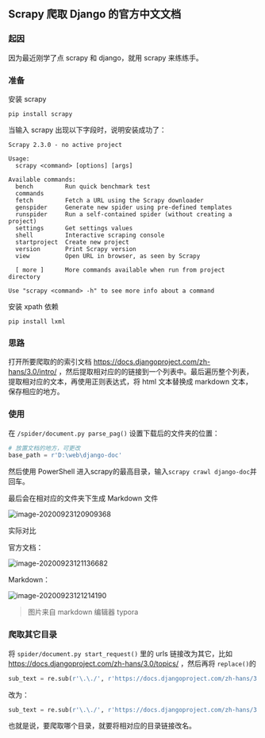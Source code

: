 ## Scrapy 爬取 Django 的官方中文文档

### 起因

因为最近刚学了点 scrapy 和 django，就用 scrapy 来练练手。

### 准备

安装 scrapy

```shell
pip install scrapy
```

当输入 scrapy 出现以下字段时，说明安装成功了：

```shell
Scrapy 2.3.0 - no active project

Usage:
  scrapy <command> [options] [args]

Available commands:
  bench         Run quick benchmark test
  commands
  fetch         Fetch a URL using the Scrapy downloader
  genspider     Generate new spider using pre-defined templates
  runspider     Run a self-contained spider (without creating a project)
  settings      Get settings values
  shell         Interactive scraping console
  startproject  Create new project
  version       Print Scrapy version
  view          Open URL in browser, as seen by Scrapy

  [ more ]      More commands available when run from project directory

Use "scrapy <command> -h" to see more info about a command
```

安装 xpath 依赖

```shell
pip install lxml
```



### 思路

打开所要爬取的的索引文档  https://docs.djangoproject.com/zh-hans/3.0/intro/ ，然后提取相对应的的链接到一个列表中。最后遍历整个列表，提取相对应的文本，再使用正则表达式，将 html 文本替换成 markdown 文本，保存相应的地方。



### 使用

在 `/spider/document.py parse_pag()` 设置下载后的文件夹的位置：

```python
# 放置文档的地方，可更改 
base_path = r'D:\web\django-doc'
```

然后使用 PowerShell 进入scrapy的最高目录，输入`scrapy crawl django-doc`并回车。

最后会在相对应的文件夹下生成 Markdown 文件

![image-20200923120909368](http://image.jinl1874.xyz/img/image-20200923120909368.png)

实际对比

官方文档：

![image-20200923121136682](http://image.jinl1874.xyz/img/image-20200923121136682.png)



Markdown：

![image-20200923121214190](http://image.jinl1874.xyz/img/image-20200923121214190.png)

> 图片来自 markdown 编辑器 typora



### 爬取其它目录

将 `spider/document.py start_request()` 里的 urls 链接改为其它，比如 https://docs.djangoproject.com/zh-hans/3.0/topics/ ，然后再将 `replace()`的

```python 
sub_text = re.sub(r'\.\./', r'https://docs.djangoproject.com/zh-hans/3.0/intro', sub_text)
```

改为：

```python
sub_text = re.sub(r'\.\./', r'https://docs.djangoproject.com/zh-hans/3.0/topics', sub_text)
```

也就是说，要爬取哪个目录，就要将相对应的目录链接改名。